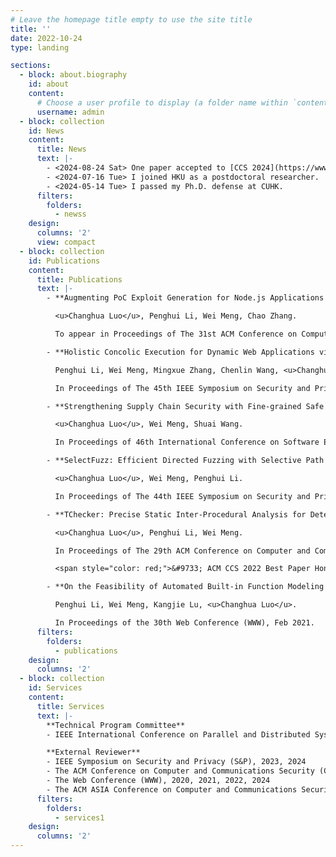 ```yaml
---
# Leave the homepage title empty to use the site title
title: ''
date: 2022-10-24
type: landing

sections:
  - block: about.biography
    id: about
    content:
      # Choose a user profile to display (a folder name within `content/authors/`)
      username: admin
  - block: collection
    id: News
    content:
      title: News
      text: |-
        - <2024-08-24 Sat> One paper accepted to [CCS 2024](https://www.sigsac.org/ccs/CCS2024/).
        - <2024-07-16 Tue> I joined HKU as a postdoctoral researcher.
        - <2024-05-14 Tue> I passed my Ph.D. defense at CUHK.
      filters:
        folders:
          - newss
    design:
      columns: '2'
      view: compact
  - block: collection
    id: Publications
    content:
      title: Publications
      text: |-
        - **Augmenting PoC Exploit Generation for Node.js Applications using Test Suites**.

          <u>Changhua Luo</u>, Penghui Li, Wei Meng, Chao Zhang. 

          To appear in Proceedings of The 31st ACM Conference on Computer and Communications Security (CCS).

        - **Holistic Concolic Execution for Dynamic Web Applications via Symbolic Interpreter Analysis**. 

          Penghui Li, Wei Meng, Mingxue Zhang, Chenlin Wang, <u>Changhua Luo</u>. 

          In Proceedings of The 45th IEEE Symposium on Security and Privacy (Oakland), May 2024.

        - **Strengthening Supply Chain Security with Fine-grained Safe Patch Identification**. 

          <u>Changhua Luo</u>, Wei Meng, Shuai Wang. 

          In Proceedings of 46th International Conference on Software Engineering (ICSE) (research track), April 2024.

        - **SelectFuzz: Efficient Directed Fuzzing with Selective Path Exploration**. 

          <u>Changhua Luo</u>, Wei Meng, Penghui Li.

          In Proceedings of The 44th IEEE Symposium on Security and Privacy (Oakland), May 2023.

        - **TChecker: Precise Static Inter-Procedural Analysis for Detecting Taint-Style Vulnerabilities in PHP Applications**. [PDF](papers/ccs22_tchecker.pdf)[code](https://github.com/cuhk-seclab/TChecker)

          <u>Changhua Luo</u>, Penghui Li, Wei Meng. 

          In Proceedings of The 29th ACM Conference on Computer and Communications Security (CCS), Nov 2022.

          <span style="color: red;">&#9733; ACM CCS 2022 Best Paper Honorable Mention, 20/971=2.06%.</span>

        - **On the Feasibility of Automated Built-in Function Modeling for PHP Symbolic Execution**. 

          Penghui Li, Wei Meng, Kangjie Lu, <u>Changhua Luo</u>. 

          In Proceedings of the 30th Web Conference (WWW), Feb 2021.
      filters:
        folders:
          - publications
    design:
      columns: '2'
  - block: collection
    id: Services
    content:
      title: Services
      text: |-
        **Technical Program Committee**
        - IEEE International Conference on Parallel and Distributed Systems (ICPADS), 2024

        **External Reviewer**
        - IEEE Symposium on Security and Privacy (S&P), 2023, 2024
        - The ACM Conference on Computer and Communications Security (CCS), 2021, 2022, 2023, 2024
        - The Web Conference (WWW), 2020, 2021, 2022, 2024
        - The ACM ASIA Conference on Computer and Communications Security (ASIACCS), 2021, 2022
      filters:
        folders:
          - services1
    design:
      columns: '2'
---
```


